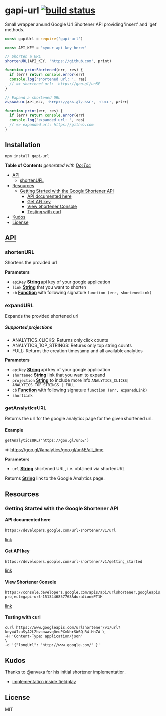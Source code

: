 # gapi-url [![build status](https://secure.travis-ci.org/thlorenz/gapi-url.svg?branch=master)](http://travis-ci.org/thlorenz/gapi-url)

Small wrapper around Google Url Shortener API providing 'insert' and 'get' methods.

```js
const gapiUrl = require('gapi-url')

const API_KEY = '<your api key here>'

// Shorten a URL
shortenURL(API_KEY, 'https://github.com', print)

function printShortened(err, res) {
  if (err) return console.error(err)
  console.log('shortened url: ', res)
  // => shortened url:  https://goo.gl/un5E
}

// Expand a shortened URL
expandURL(API_KEY, 'https://goo.gl/un5E', 'FULL', print)

function print(err, res) {
  if (err) return console.error(err)
  console.log('expanded url: ', res)
  // => expanded url: https://github.com
}
```

## Installation

    npm install gapi-url

<!-- START doctoc generated TOC please keep comment here to allow auto update -->
<!-- DON'T EDIT THIS SECTION, INSTEAD RE-RUN doctoc TO UPDATE -->
**Table of Contents**  *generated with [DocToc](https://github.com/thlorenz/doctoc)*

-   [API](#api)
    -   [shortenURL](#shortenurl)
-   [Resources](#resources)
    -   [Getting Started with the Google Shortener API](#getting-started-with-the-google-shortener-api)
        -   [API documented here](#api-documented-here)
        -   [Get API key](#get-api-key)
        -   [View Shortener Console](#view-shortener-console)
        -   [Testing with curl](#testing-with-curl)
-   [Kudos](#kudos)
-   [License](#license)

<!-- END doctoc generated TOC please keep comment here to allow auto update -->

## [API](https://thlorenz.github.io/gapi-url)

<!-- Generated by documentation.js. Update this documentation by updating the source code. -->

### shortenURL

Shortens the provided url

**Parameters**

-   `apiKey` **[String](https://developer.mozilla.org/en-US/docs/Web/JavaScript/Reference/Global_Objects/String)** api key of your google application
-   `link` **[String](https://developer.mozilla.org/en-US/docs/Web/JavaScript/Reference/Global_Objects/String)** that you want to shorten
-   `cb` **[Function](https://developer.mozilla.org/en-US/docs/Web/JavaScript/Reference/Statements/function)** with following signature `function (err, shortenedLink)`

### expandURL

Expands the provided shortened url

##### Supported projections

-   ANALYTICS_CLICKS: Returns only click counts
-   ANALYTICS_TOP_STRINGS: Returns only top string counts
-   FULL: Returns the creation timestamp and all available analytics

**Parameters**

-   `apiKey` **[String](https://developer.mozilla.org/en-US/docs/Web/JavaScript/Reference/Global_Objects/String)** api key of your google application
-   `shortened` **[String](https://developer.mozilla.org/en-US/docs/Web/JavaScript/Reference/Global_Objects/String)** link that you want to expand
-   `projection` **[String](https://developer.mozilla.org/en-US/docs/Web/JavaScript/Reference/Global_Objects/String)** to include more info `ANALYTICS_CLICKS| ANALYTICS_TOP_STRINGS | FULL`
-   `cb` **[Function](https://developer.mozilla.org/en-US/docs/Web/JavaScript/Reference/Statements/function)** with following signature `function (err, expanedLink)`
-   `shortLink`  

### getAnalyticsURL

Returns the url for the google analytics page for the given
shortened url.

#### Example

`getAnalyticsURL('https://goo.gl/un5E')`

=> <https://goo.gl/#analytics/goo.gl/un5E/all_time>

**Parameters**

-   `url` **[String](https://developer.mozilla.org/en-US/docs/Web/JavaScript/Reference/Global_Objects/String)** shortened URL, i.e. obtained via shortenURL

Returns **[String](https://developer.mozilla.org/en-US/docs/Web/JavaScript/Reference/Global_Objects/String)** link to the Google Analytics page.

## Resources

### Getting Started with the Google Shortener API

#### API documented here

    https://developers.google.com/url-shortener/v1/url

[link](https://developers.google.com/url-shortener/v1/url)

#### Get API key

    https://developers.google.com/url-shortener/v1/getting_started

[link](https://developers.google.com/url-shortener/v1/getting_started)

#### View Shortener Console

    https://console.developers.google.com/apis/api/urlshortener.googleapis.com/overview?project=gapi-url-1513446857763&duration=PT1H

[link](https://console.developers.google.com/apis/api/urlshortener.googleapis.com/overview?project=gapi-url-1513446857763&duration=PT1H)

#### Testing with curl

    curl https://www.googleapis.com/urlshortener/v1/url?key=AIzaSyA2LZbzpowavq0euPXmNhrSW6Q-R4-HnZA \
    -H 'Content-Type: application/json'                                                             \
    -d '{"longUrl": "http://www.google.com/" }'

## Kudos

Thanks to @anvaka for his initial shortener implementation.

-   [implementation inside fieldplay](https://github.com/anvaka/fieldplay/blob/2904a2a518dfa7bcb1929997134aef96907c1aea/src/lib/shortener.js)

## License

MIT
